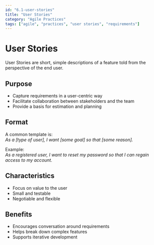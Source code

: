 ```yaml
---
id: "6.1-user-stories"
title: "User Stories"
category: "Agile Practices"
tags: ["agile", "practices", "user stories", "requirements"]
---
```


# User Stories

User Stories are short, simple descriptions of a feature told from the perspective of the end user.

## Purpose

- Capture requirements in a user-centric way  
- Facilitate collaboration between stakeholders and the team  
- Provide a basis for estimation and planning  

## Format

A common template is:  
*As a [type of user], I want [some goal] so that [some reason].*

Example:  
*As a registered user, I want to reset my password so that I can regain access to my account.*

## Characteristics

- Focus on value to the user  
- Small and testable  
- Negotiable and flexible  

## Benefits

- Encourages conversation around requirements  
- Helps break down complex features  
- Supports iterative development  

